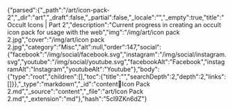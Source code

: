 {"parsed":{"_path":"/art/icon-pack-2","_dir":"art","_draft":false,"_partial":false,"_locale":"","_empty":true,"title":"Occult Icons | Part 2","description":"Current progress in creating an occult icon pack for usage with the web","img":"/img/art/icon pack 2.jpg","cover":"/img/art/icon pack 2.jpg","category":"Misc","alt":null,"order":147,"social":{"facebook":"/img/social/facebook.svg","instagram":"/img/social/instagram.svg","youtube":"/img/social/youtube.svg","facebookAlt":"Facebook","instagramAlt":"Instagram","youtubeAlt":"Youtube"},"body":{"type":"root","children":[],"toc":{"title":"","searchDepth":2,"depth":2,"links":[]}},"_type":"markdown","_id":"content:art:Icon Pack 2.md","_source":"content","_file":"art/Icon Pack 2.md","_extension":"md"},"hash":"5cI9ZKn6dZ"}